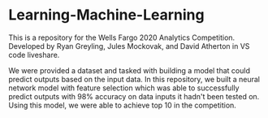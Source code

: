 # Learning-Machine-Learning
This is a repository for the Wells Fargo 2020 Analytics Competition.
Developed by Ryan Greyling, Jules Mockovak, and David Atherton in VS code liveshare.

We were provided a dataset and tasked with building a model that could predict outputs based on the input data.
In this repository, we built a neural network model with feature selection which was able to successfully predict outputs with 98% accuracy on data inputs it hadn't been tested on.
Using this model, we were able to achieve top 10 in the competition.
